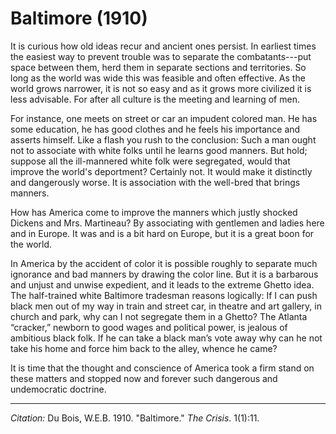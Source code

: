 <!--
title:   The Ghetto
author:  Du Bois, W.E.B.
journal: The Crisis
year:    1910
volume:  1
issue:   2
pages:   21--22
-->
# Baltimore (1910)

It is curious how old ideas recur and ancient ones persist. In earliest times the easiest way to prevent trouble was to separate the combatants---put space between them, herd them in separate sections and territories. So long as the world was wide this was feasible and often effective. As the world grows narrower, it is not so easy and as it grows more civilized it is less advisable. For after all culture is the meeting and learning of men.

For instance, one meets on street or car an impudent colored man. He has some education, he has good clothes and he feels his importance and asserts himself. Like a flash you rush to the conclusion: Such a man ought not to associate with white folks until he learns good manners. But hold; suppose all the ill-mannered white folk were segregated, would that improve the world's deportment? Certainly not. It would make it distinctly and dangerously worse. It is association with the well-bred that brings manners.

How has America come to improve the manners which justly shocked Dickens and Mrs. Martineau? By associating with gentlemen and ladies here and in Europe. It was and is a bit hard on Europe, but it is a great boon for the world.

In America by the accident of color it is possible roughly to separate much ignorance and bad manners by drawing the color line. But it is a barbarous and unjust and unwise expedient, and it leads to the extreme Ghetto idea. The half-trained white Baltimore tradesman reasons logically: If I can push black men out of my way in train and street car, in theatre and art gallery, in church and park, why can I not segregate them in a Ghetto? The Atlanta “cracker,” newborn to good wages and political power, is jealous of ambitious black folk. If he can take a black man’s vote away why can he not take his home and force him back to the alley, whence he came?

It is time that the thought and conscience of America took a firm stand on these matters and stopped now and forever such dangerous and undemocratic doctrine.

______________
*Citation:* Du Bois, W.E.B. 1910. "Baltimore." *The Crisis*. 1(1):11.
